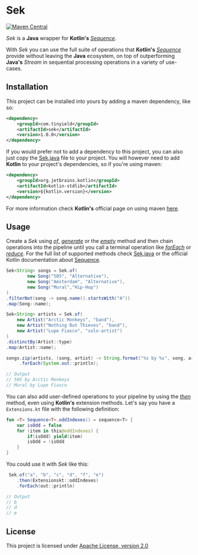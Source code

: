 # Sek

[![Maven Central](https://img.shields.io/maven-central/v/com.tinyield/sek.svg?label=Maven%20Central)](https://search.maven.org/search?q=g:%22com.tinyield%22%20AND%20a:%22sek%22)

_Sek_ is a **Java** wrapper for **Kotlin's**
[_Sequence_](https://kotlinlang.org/api/latest/jvm/stdlib/kotlin.sequences/-sequence.html).

With _Sek_ you can use the full suite of operations that **Kotlin's**
[_Sequence_](https://kotlinlang.org/api/latest/jvm/stdlib/kotlin.sequences/-sequence.html) provide without leaving the
**Java** ecosystem, on top of outperforming **Java's** _Stream_ in sequential processing operations in a variety of
use-cases.

## Installation
This project can be installed into yours by adding a maven dependency, like so:
```xml
<dependency>
    <groupId>com.tinyield</groupId>
    <artifactId>sek</artifactId>
    <version>1.0.0</version>
</dependency>
```

If you would prefer not to add a dependency to this project, you can also just copy the
[Sek.java](/src/main/java/com/tinyield/Sek.java) file to your project. You will however need to add **Kotlin** to your
project's dependencies, so if you're using maven:
```xml
<dependency>
    <groupId>org.jetbrains.kotlin</groupId>
    <artifactId>kotlin-stdlib</artifactId>
    <version>${kotlin.version}</version>
</dependency>
```

For more information check **Kotlin's** official page on using maven [here](https://kotlinlang.org/docs/reference/using-maven.html).

## Usage
Create a _Sek_ using _[of](https://github.com/tinyield/sek/blob/master/src/main/java/org/tinyield/Sek.java#L42)_,
_[generate](https://github.com/tinyield/sek/blob/master/src/main/java/org/tinyield/Sek.java#L66)_ or the
_[empty](https://github.com/tinyield/sek/blob/master/src/main/java/org/tinyield/Sek.java#L73)_ method and then chain
operations into the pipeline until you call a terminal operation like
_[forEach](https://github.com/tinyield/sek/blob/master/src/main/java/org/tinyield/Sek.java#L587)_ or
_[reduce](https://github.com/tinyield/sek/blob/master/src/main/java/org/tinyield/Sek.java#L1088)_. For the full list of
supported methods check [Sek.java](/src/main/java/com/tinyield/Sek.java) or the official Kotlin documentation about
[Sequence](https://kotlinlang.org/api/latest/jvm/stdlib/kotlin.sequences/-sequence/).

```java
Sek<String> songs = Sek.of(
        new Song("505", "Alternative"),
        new Song("Amsterdam", "Alternative"),
        new Song("Mural","Hip-Hop")
)
.filterNot(song -> song.name().startsWith("A"))
.map(Song::name);

Sek<String> artists = Sek.of(
    new Artist("Arctic Monkeys", "band"),
    new Artist("Nothing But Thieves", "band"),
    new Artist("Lupe Fiasco", "solo-artist")
)
.distinctBy(Artist::type)
.map(Artist::name);

songs.zip(artists, (song, artist) -> String.format("%s by %s", song, artist))
     .forEach(System.out::println);

// Output
// 505 by Arctic Monkeys
// Mural by Lupe Fiasco
```

You can also add user-defined operations to your pipeline by using the
[_then_](https://github.com/tinyield/sek/blob/master/src/main/java/org/tinyield/Sek.java#L1429) method,
even using **Kotlin's** extension methods. Let's say you have a `Extensions.kt` file with the following definition:
```kotlin
fun <T> Sequence<T>.oddIndexes() = sequence<T> {
    var isOdd = false
    for (item in this@oddIndexes) {
        if(isOdd) yield(item)
        isOdd = !isOdd
    }
}
```
You could use it with _Sek_ like this:
```java
 Sek.of("a", "b", "c", "d", "f", "e")
    .then(Extensionskt::oddIndexes)
    .forEach(out::println)

// Output
// b
// d
// e
```

## License

This project is licensed under [Apache License,
version 2.0](https://www.apache.org/licenses/LICENSE-2.0)
